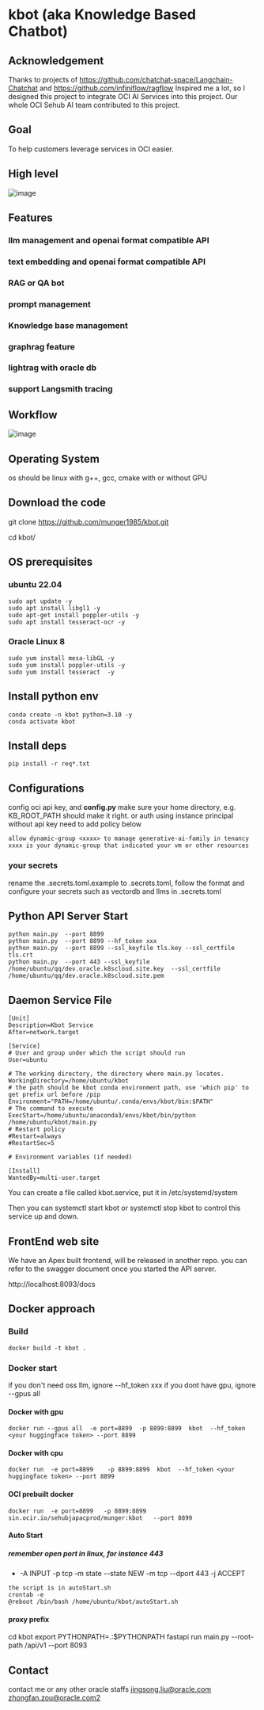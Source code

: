 # kbot (aka Knowledge Based Chatbot)

## Acknowledgement 
Thanks to projects of https://github.com/chatchat-space/Langchain-Chatchat and https://github.com/infiniflow/ragflow
Inspired me a lot, so I designed this project to integrate OCI AI Services into this project. Our whole OCI Sehub AI team contributed to this project.

## Goal

To help customers leverage services in OCI easier.

## High level

![image](/readmeIMG/highlevel.png)

## Features

### llm management and openai format compatible API 

### text embedding and openai format compatible API 

### RAG or QA bot

### prompt management

### Knowledge base management

### graphrag feature

### lightrag with oracle db 

### support Langsmith tracing



## Workflow

![image](/readmeIMG/workflow.png)

## Operating System

os should be linux with g++, gcc, cmake
with or without GPU

## Download the code


git clone https://github.com/munger1985/kbot.git

cd kbot/

## OS prerequisites

### ubuntu 22.04

```commandline
sudo apt update -y
sudo apt install libgl1 -y
sudo apt-get install poppler-utils -y
sudo apt install tesseract-ocr -y 
```

### Oracle Linux 8

```commandline
sudo yum install mesa-libGL -y
sudo yum install poppler-utils -y
sudo yum install tesseract  -y 
```



## Install python env

```commandline
conda create -n kbot python=3.10 -y
conda activate kbot
```

## Install deps

```commandline
pip install -r req*.txt
```

## Configurations

config oci api key, and **config.py**
make sure your home directory, e.g. KB_ROOT_PATH should make it right.
or auth using instance principal without api key
need to add policy below

```commandline
allow dynamic-group <xxxx> to manage generative-ai-family in tenancy
xxxx is your dynamic-group that indicated your vm or other resources
```

### your secrets

rename the .secrets.toml.example to .secrets.toml, follow the format and 
configure your secrets such as vectordb and llms in .secrets.toml

## Python API Server Start 

```commandline
python main.py  --port 8899 
python main.py  --port 8899 --hf_token xxx
python main.py  --port 8899 --ssl_keyfile tls.key --ssl_certfile tls.crt
python main.py  --port 443 --ssl_keyfile /home/ubuntu/qq/dev.oracle.k8scloud.site.key  --ssl_certfile /home/ubuntu/qq/dev.oracle.k8scloud.site.pem
```

## Daemon Service File

```commandline
[Unit]
Description=Kbot Service
After=network.target

[Service]
# User and group under which the script should run
User=ubuntu

# The working directory, the directory where main.py locates.
WorkingDirectory=/home/ubuntu/kbot
# the path should be kbot conda environment path, use 'which pip' to get prefix url before /pip
Environment="PATH=/home/ubuntu/.conda/envs/kbot/bin:$PATH"
# The command to execute
ExecStart=/home/ubuntu/anaconda3/envs/kbot/bin/python /home/ubuntu/kbot/main.py
# Restart policy
#Restart=always
#RestartSec=5

# Environment variables (if needed)

[Install]
WantedBy=multi-user.target
```

You can create a file called kbot.service, put it in /etc/systemd/system

Then you can systemctl start kbot or systemctl stop kbot to control this service up and down.

## FrontEnd web site

We have an Apex built frontend, will be released in another repo. you can refer to the swagger document once you started the API server.

http://localhost:8093/docs

## Docker approach


### Build

```commandline
docker build -t kbot .
```

### Docker start

if you don't need oss llm, ignore --hf_token xxx
if you dont have gpu, ignore --gpus all

#### Docker with gpu

```commandline
docker run --gpus all  -e port=8899  -p 8899:8899  kbot  --hf_token <your huggingface token> --port 8899
```

#### Docker with cpu

```commandline
docker run  -e port=8899    -p 8899:8899  kbot  --hf_token <your huggingface token> --port 8899
```

#### OCI prebuilt docker

```commandline
docker run  -e port=8899   -p 8899:8899  sin.ocir.io/sehubjapacprod/munger:kbot   --port 8899
```



#### Auto Start
##### remember open port in linux, for instance 443

* -A INPUT -p tcp -m state --state NEW -m tcp --dport 443 -j ACCEPT

```commandline
the script is in autoStart.sh 
crontab -e
@reboot /bin/bash /home/ubuntu/kbot/autoStart.sh
```

#### proxy prefix
cd kbot
export PYTHONPATH=.:$PYTHONPATH
fastapi run main.py --root-path   /api/v1  --port 8093


## Contact 

contact me or any other oracle staffs
jingsong.liu@oracle.com
zhongfan.zou@oracle.com2

